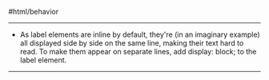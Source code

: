 #html/behavior

<hr>

- As label elements are inline by default, they're (in an imaginary example) all displayed side by side on the same line, making their text hard to read. To make them appear on separate lines, add display: block; to the label element.

<hr>

